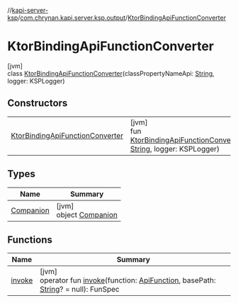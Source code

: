 //[kapi-server-ksp](../../../index.md)/[com.chrynan.kapi.server.ksp.output](../index.md)/[KtorBindingApiFunctionConverter](index.md)

# KtorBindingApiFunctionConverter

[jvm]\
class [KtorBindingApiFunctionConverter](index.md)(classPropertyNameApi: [String](https://kotlinlang.org/api/latest/jvm/stdlib/kotlin/-string/index.html), logger: KSPLogger)

## Constructors

| | |
|---|---|
| [KtorBindingApiFunctionConverter](-ktor-binding-api-function-converter.md) | [jvm]<br>fun [KtorBindingApiFunctionConverter](-ktor-binding-api-function-converter.md)(classPropertyNameApi: [String](https://kotlinlang.org/api/latest/jvm/stdlib/kotlin/-string/index.html), logger: KSPLogger) |

## Types

| Name | Summary |
|---|---|
| [Companion](-companion/index.md) | [jvm]<br>object [Companion](-companion/index.md) |

## Functions

| Name | Summary |
|---|---|
| [invoke](invoke.md) | [jvm]<br>operator fun [invoke](invoke.md)(function: [ApiFunction](../../../../kapi-server-processor-core/kapi-server-processor-core/com.chrynan.kapi.server.processor.core.model/-api-function/index.md), basePath: [String](https://kotlinlang.org/api/latest/jvm/stdlib/kotlin/-string/index.html)? = null): FunSpec |
